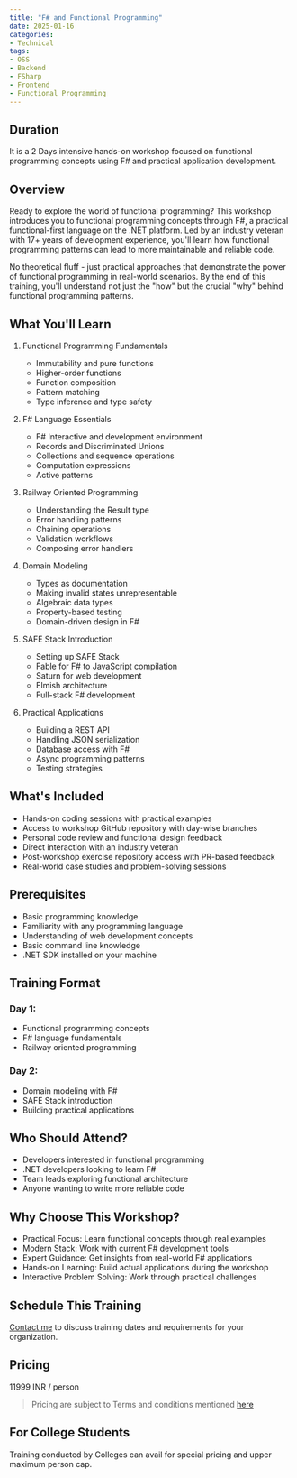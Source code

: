 ```yaml
---
title: "F# and Functional Programming"
date: 2025-01-16
categories:
- Technical
tags:
- OSS
- Backend
- FSharp
- Frontend
- Functional Programming
---
```


## Duration 

It is a 2 Days intensive hands-on workshop focused on functional programming concepts using F# and practical application development.

## Overview

Ready to explore the world of functional programming? This workshop introduces you to functional programming concepts through F#, a practical functional-first language on the .NET platform. Led by an industry veteran with 17+ years of development experience, you'll learn how functional programming patterns can lead to more maintainable and reliable code.

No theoretical fluff - just practical approaches that demonstrate the power of functional programming in real-world scenarios. By the end of this training, you'll understand not just the "how" but the crucial "why" behind functional programming patterns.

## What You'll Learn

1. Functional Programming Fundamentals
    - Immutability and pure functions
    - Higher-order functions
    - Function composition
    - Pattern matching
    - Type inference and type safety

2. F# Language Essentials
    - F# Interactive and development environment
    - Records and Discriminated Unions
    - Collections and sequence operations
    - Computation expressions
    - Active patterns

3. Railway Oriented Programming
    - Understanding the Result type
    - Error handling patterns
    - Chaining operations
    - Validation workflows
    - Composing error handlers

4. Domain Modeling
    - Types as documentation
    - Making invalid states unrepresentable
    - Algebraic data types
    - Property-based testing
    - Domain-driven design in F#

5. SAFE Stack Introduction
    - Setting up SAFE Stack
    - Fable for F# to JavaScript compilation
    - Saturn for web development
    - Elmish architecture
    - Full-stack F# development

6. Practical Applications
    - Building a REST API
    - Handling JSON serialization
    - Database access with F#
    - Async programming patterns
    - Testing strategies

## What's Included
- Hands-on coding sessions with practical examples
- Access to workshop GitHub repository with day-wise branches
- Personal code review and functional design feedback
- Direct interaction with an industry veteran
- Post-workshop exercise repository access with PR-based feedback
- Real-world case studies and problem-solving sessions

## Prerequisites
- Basic programming knowledge
- Familiarity with any programming language
- Understanding of web development concepts
- Basic command line knowledge
- .NET SDK installed on your machine

## Training Format
### Day 1:
- Functional programming concepts
- F# language fundamentals
- Railway oriented programming

### Day 2:
- Domain modeling with F#
- SAFE Stack introduction
- Building practical applications

## Who Should Attend?
- Developers interested in functional programming
- .NET developers looking to learn F#
- Team leads exploring functional architecture
- Anyone wanting to write more reliable code

## Why Choose This Workshop?
- Practical Focus: Learn functional concepts through real examples
- Modern Stack: Work with current F# development tools
- Expert Guidance: Get insights from real-world F# applications
- Hands-on Learning: Build actual applications during the workshop
- Interactive Problem Solving: Work through practical challenges

## Schedule This Training
[Contact me](mailto:contact@kunjan.in) to discuss training dates and requirements for your organization.

## Pricing 

11999 INR / person

> Pricing are subject to Terms and conditions mentioned [here](/terms-conditions-training)

## For College Students 

Training conducted by Colleges can avail for special pricing and upper maximum person cap.
